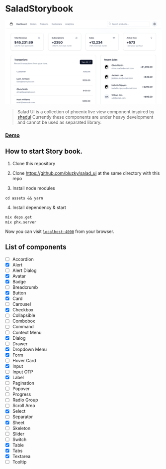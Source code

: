 # SaladStorybook


![Sample page](./img/demo.png)

> Salad UI is a collection of phoenix live view component inspired by [shadui](https://ui.shadcn.com/)
> Currently these components are under heavy development and cannot be used as separated library.

### [Demo](https://salad-storybook.fly.dev/)

## How to start Story book.

1. Clone this repository

2. Clone https://github.com/bluzky/salad_ui at the same directory with this repo

3. Install node modules

`cd assets && yarn`

4. Install dependency & start
```
mix deps.get
mix phx.server
```

Now you can visit [`localhost:4000`](http://localhost:4000) from your browser.

## List of components

- [ ] Accordion
- [x] Alert
- [ ] Alert Dialog
- [x] Avatar
- [x] Badge
- [ ] Breadcrumb
- [x] Button
- [x] Card
- [ ] Carousel
- [x] Checkbox
- [ ] Collapsible
- [ ] Combobox
- [ ] Command
- [ ] Context Menu
- [x] Dialog
- [ ] Drawer
- [x] Dropdown Menu
- [x] Form
- [ ] Hover Card
- [x] Input
- [ ] Input OTP
- [x] Label
- [ ] Pagination
- [ ] Popover
- [ ] Progress
- [ ] Radio Group
- [ ] Scroll Area
- [x] Select
- [ ] Separator
- [x] Sheet
- [ ] Skeleton
- [ ] Slider
- [ ] Switch
- [x] Table
- [x] Tabs
- [x] Textarea
- [ ] Tooltip
